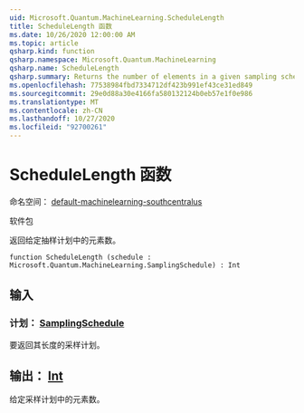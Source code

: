```yaml
---
uid: Microsoft.Quantum.MachineLearning.ScheduleLength
title: ScheduleLength 函数
ms.date: 10/26/2020 12:00:00 AM
ms.topic: article
qsharp.kind: function
qsharp.namespace: Microsoft.Quantum.MachineLearning
qsharp.name: ScheduleLength
qsharp.summary: Returns the number of elements in a given sampling schedule.
ms.openlocfilehash: 77538984fbd7334712df423b991ef43ce31ed849
ms.sourcegitcommit: 29e0d88a30e4166fa580132124b0eb57e1f0e986
ms.translationtype: MT
ms.contentlocale: zh-CN
ms.lasthandoff: 10/27/2020
ms.locfileid: "92700261"
---
```

# <a name="schedulelength-function"></a>ScheduleLength 函数

命名空间： [default-machinelearning-southcentralus](xref:Microsoft.Quantum.MachineLearning)

软件包 [](https://nuget.org/packages/)


返回给定抽样计划中的元素数。

```qsharp
function ScheduleLength (schedule : Microsoft.Quantum.MachineLearning.SamplingSchedule) : Int
```


## <a name="input"></a>输入

### <a name="schedule--samplingschedule"></a>计划： [SamplingSchedule](xref:Microsoft.Quantum.MachineLearning.SamplingSchedule)

要返回其长度的采样计划。



## <a name="output--int"></a>输出： [Int](xref:microsoft.quantum.lang-ref.int)

给定采样计划中的元素数。